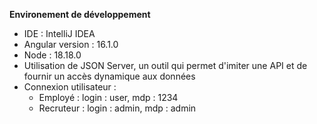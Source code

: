 **Environement de développement**

- IDE : IntelliJ IDEA
- Angular version : 16.1.0
- Node : 18.18.0
- Utilisation de JSON Server, un outil qui permet d'imiter une API et de fournir un accès dynamique aux données
- Connexion utilisateur :
  - Employé : login : user, mdp : 1234
  - Recruteur : login : admin, mdp : admin 
